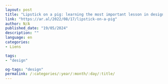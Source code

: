 ```yaml
---
layout: post
title: "Lipstick on a pig: learning the most important lesson in design"
link: "https://ar.al/2022/08/17/lipstick-on-a-pig"
author: N/A
published_date: "19/05/2024"
description: ""
language: en
categories:
- Liens

tags:
- "design"

og-tags: "design"
permalink: /:categories/:year/:month/:day/:title/
---
```

